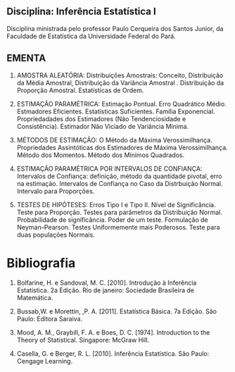 ## Disciplina: Inferência Estatística I

Disciplina ministrada pelo professor Paulo Cerqueira dos Santos Junior, da Faculdade de Estatística da Universidade Federal do Pará.

## EMENTA

1. AMOSTRA ALEATÓRIA: Distribuições Amostrais: Conceito, Distribuição da Média Amostral, Distribuição da Variância
Amostral . Distribuição da Proporção Amostral. Estatísticas de Ordem.

2. ESTIMAÇÃO PARAMÉTRICA: Estimação Pontual. Erro Quadrático Médio. Estmadores Eficientes. Estatísticas Suficientes. Família
Exponencial. Propriedadades dos Estimadores (Não Tendenciosidade e Consistência). Estimador Não
Viciado de Variância Mínima.

3. MÉTODOS DE ESTIMAÇÃO: O Método da Máxima Verossimilhança. Propriedades Assintóticas dos Estimadores de Máxima
Verossimilhança. Método dos Momentos. Método dos Mínimos Quadrados.

4. ESTIMAÇÃO PARAMÉTRICA POR INTERVALOS DE CONFIANÇA: Intervalos de Confiança: definição, método da quantidade pivotal, erro na estimação. Intervalos de Confiança no Caso da Distrbuição Normal. Intervalo para Proporções.

5. TESTES DE HIPÓTESES: Erros Tipo I e Tipo II. Nível de Significância. Teste para Proporção. Testes para parâmetros da
Distribuição Normal. Probabilidade de significância. Poder de um teste. Formulação de Neyman–Pearson. Testes Uniformemente mais Poderosos. Teste para duas populações Normais.

# Bibliografia

1. Bolfarine, H. e Sandoval, M. C. [2010]. Introdução à Inferência Estatística. 2a Edição. Rio de janeiro: Sociedade Brasileira de Matemática.

2. Bussab,W. e Morettin, ,P. A. [2011]. Estatística Básica. 7a Edição. São Paulo: Editora Saraiva.

3. Mood, A. M., Graybill, F. A. e Boes, D. C. [1974]. Introduction to the Theory of Statistical. Singapore: McGraw Hill.

4. Casella, G. e Berger, R. L. [2010]. Inferência Estatística. São Paulo: Cengage Learning.
